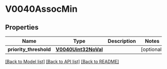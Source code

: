 # V0040AssocMin

## Properties
Name | Type | Description | Notes
------------ | ------------- | ------------- | -------------
**priority_threshold** | [**V0040Uint32NoVal**](V0040Uint32NoVal.md) |  | [optional] 

[[Back to Model list]](../README.md#documentation-for-models) [[Back to API list]](../README.md#documentation-for-api-endpoints) [[Back to README]](../README.md)


